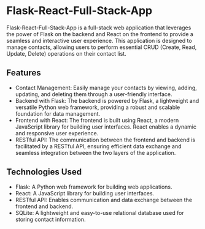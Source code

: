 # Flask-React-Full-Stack-App

Flask-React-Full-Stack-App is a full-stack web application that leverages the power of Flask on the backend and React on the frontend to provide a seamless and interactive user experience. This application is designed to manage contacts, allowing users to perform essential CRUD (Create, Read, Update, Delete) operations on their contact list.

## Features

- Contact Management: Easily manage your contacts by viewing, adding, updating, and deleting them through a user-friendly interface.
- Backend with Flask: The backend is powered by Flask, a lightweight and versatile Python web framework, providing a robust and scalable foundation for data management.
- Frontend with React: The frontend is built using React, a modern JavaScript library for building user interfaces. React enables a dynamic and responsive user experience.
- RESTful API: The communication between the frontend and backend is facilitated by a RESTful API, ensuring efficient data exchange and seamless integration between the two layers of the application.

## Technologies Used

- Flask: A Python web framework for building web applications.
- React: A JavaScript library for building user interfaces.
- RESTful API: Enables communication and data exchange between the frontend and backend.
- SQLite: A lightweight and easy-to-use relational database used for storing contact information.
